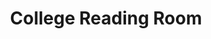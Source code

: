 ---
pid: '13'
_date: between 1934 and 2009
derivativo_link: https://derivativo-2.library.columbia.edu/iiif/2/ldpd:341242/
dlc_link: https://dlc.library.columbia.edu/catalog/cul:9zw3r228c4
format: photographs
iiif_json: https://derivativo-2.library.columbia.edu/iiif/2/ldpd:341242/info.json
name: 
native_jpg: https://derivativo-2.library.columbia.edu/iiif/2/ldpd:341242/full/!768,768/0/native.jpg
shelf_location: Box no. Box 162, Folder no. Folder 15 (Buildings & Grounds - Morningside
  - Butler Library, Interior w/ People), Historical Photograph Collection
subjects: Academic libraries; New York (N.Y.); Butler Library
summary: View of the college reading room (226 Butler Library).
title: College Reading Room
permalink: /photos/13/
layout: photo-page
---